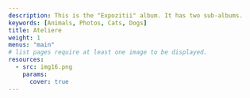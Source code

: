 ```yaml
---
description: This is the "Expozitii" album. It has two sub-albums.
keywords: [Animals, Photos, Cats, Dogs]
title: Ateliere
weight: 1
menus: "main"
# list pages require at least one image to be displayed.
resources:
  - src: img16.png
    params:
      cover: true
---
```

